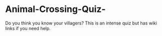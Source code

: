 # Animal-Crossing-Quiz-
Do you think you know your villagers? This is an intense quiz but has wiki links if you need help.
